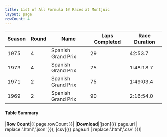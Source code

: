 ```yaml
---
title: List of All Formula 1® Races at Montjuïc
layout: page
rowCount: 4
---
```


| Season | Round | Name | Laps Completed | Race Duration |
|--|--|--|--|--|
| 1975 | 4 | Spanish Grand Prix | 29 | 42:53.7 |
| 1973 | 4 | Spanish Grand Prix | 75 | 1:48:18.7 |
| 1971 | 2 | Spanish Grand Prix | 75 | 1:49:03.4 |
| 1969 | 2 | Spanish Grand Prix | 90 | 2:16:54.0 |

#### Table Summary

|**Row Count**|{{ page.rowCount }}|
|**Download**|[json]({{ page.url | replace:'.html','.json' }}), [csv]({{ page.url | replace:'.html','.csv' }})|
